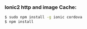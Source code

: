 

### Ionic2 http and image Cache:


```bash
$ sudo npm install -g ionic cordova
$ npm install 
```

